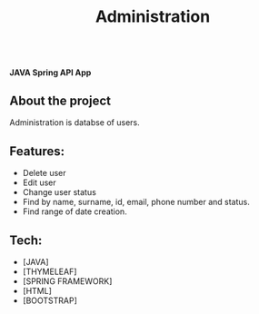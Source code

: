 <div align="center">  </div>
<span align="center"> <h1> Administration </h1> </span>
</br>
</br>

#### JAVA Spring API App 

## About the project
Administration is databse of users.  

## Features:
- Delete user
- Edit user
- Change user status
- Find by name, surname, id, email, phone number and status.
- Find range of date creation.

## Tech:

- [JAVA]
- [THYMELEAF]
- [SPRING FRAMEWORK]
- [HTML]
- [BOOTSTRAP]
